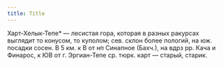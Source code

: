 ```yaml
---
title: Title
---
```


Харт-Хелык-Тепе* — лесистая гора, которая в разных ракурсах выглядит то конусом,
то куполом; сев. склон более пологий, на юж. посадки сосен. В 5 км. к В от нп
Синапное (Бахч.), на вдрз рр. Кача и Финарос, к ЮВ от г. Эргиан-Тепе ср. тюрк.
карт — старый, старик.
